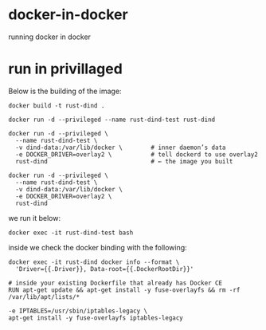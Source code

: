 # docker-in-docker
running docker in docker


# run in privillaged

Below is the building of the image:

```
docker build -t rust-dind .
```

```
docker run -d --privileged --name rust-dind-test rust-dind

docker run -d --privileged \
  --name rust-dind-test \
  -v dind-data:/var/lib/docker \        # inner daemon’s data
  -e DOCKER_DRIVER=overlay2 \           # tell dockerd to use overlay2
  rust-dind                             # ← the image you built

docker run -d --privileged \
  --name rust-dind-test \
  -v dind-data:/var/lib/docker \
  -e DOCKER_DRIVER=overlay2 \
  rust-dind
```

we run it below:

```
docker exec -it rust-dind-test bash
```

inside we check the docker binding with the following:

```
docker exec -it rust-dind docker info --format \
  'Driver={{.Driver}}, Data-root={{.DockerRootDir}}'
```


```
# inside your existing Dockerfile that already has Docker CE
RUN apt-get update && apt-get install -y fuse-overlayfs && rm -rf /var/lib/apt/lists/*

-e IPTABLES=/usr/sbin/iptables-legacy \
apt-get install -y fuse-overlayfs iptables-legacy
```